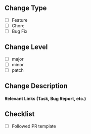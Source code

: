 ## Change Type

* [ ] Feature
* [ ] Chore
* [ ] Bug Fix

## Change Level

* [ ] major
* [ ] minor
* [ ] patch

## Change Description

#### Relevant Links (Task, Bug Report, etc.)

## Checklist

* [ ] Followed PR template
